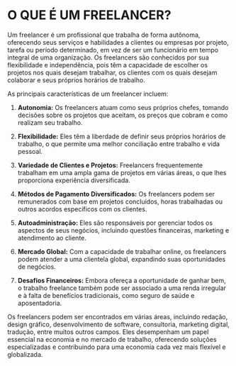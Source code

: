 # O QUE É UM FREELANCER?
Um freelancer é um profissional que trabalha de forma autônoma, oferecendo seus serviços e habilidades a clientes ou empresas por projeto, tarefa ou período determinado, em vez de ser um funcionário em tempo integral de uma organização. Os freelancers são conhecidos por sua flexibilidade e independência, pois têm a capacidade de escolher os projetos nos quais desejam trabalhar, os clientes com os quais desejam colaborar e seus próprios horários de trabalho.

As principais características de um freelancer incluem:

1. **Autonomia:** Os freelancers atuam como seus próprios chefes, tomando decisões sobre os projetos que aceitam, os preços que cobram e como realizam seu trabalho.

2. **Flexibilidade:** Eles têm a liberdade de definir seus próprios horários de trabalho, o que permite uma melhor conciliação entre trabalho e vida pessoal.

3. **Variedade de Clientes e Projetos:** Freelancers frequentemente trabalham em uma ampla gama de projetos em várias áreas, o que lhes proporciona experiência diversificada.

4. **Métodos de Pagamento Diversificados:** Os freelancers podem ser remunerados com base em projetos concluídos, horas trabalhadas ou outros acordos específicos com os clientes.

5. **Autoadministração:** Eles são responsáveis por gerenciar todos os aspectos de seus negócios, incluindo questões financeiras, marketing e atendimento ao cliente.

6. **Mercado Global:** Com a capacidade de trabalhar online, os freelancers podem atender a uma clientela global, expandindo suas oportunidades de negócios.

7. **Desafios Financeiros:** Embora ofereça a oportunidade de ganhar bem, o trabalho freelance também pode ser associado a uma renda irregular e à falta de benefícios tradicionais, como seguro de saúde e aposentadoria.

Os freelancers podem ser encontrados em várias áreas, incluindo redação, design gráfico, desenvolvimento de software, consultoria, marketing digital, tradução, entre muitos outros campos. Eles desempenham um papel essencial na economia e no mercado de trabalho, oferecendo soluções especializadas e contribuindo para uma economia cada vez mais flexível e globalizada.
